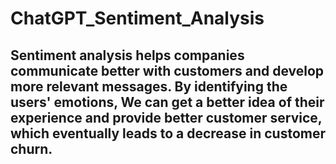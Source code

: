 # ChatGPT_Sentiment_Analysis 
## Sentiment analysis helps companies communicate better with customers and develop more relevant messages. By identifying the users' emotions, We can get a better idea of their experience and provide better customer service, which eventually leads to a decrease in customer churn.
